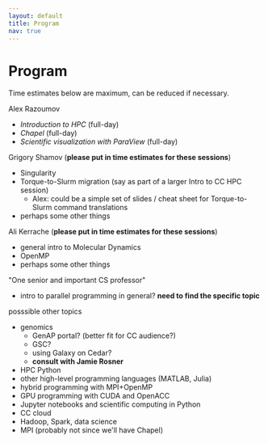 ```yaml
---
layout: default
title: Program
nav: true
---
```


# Program

Time estimates below are maximum, can be reduced if necessary.

Alex Razoumov
- *Introduction to HPC* (full-day)
- *Chapel* (full-day)
- *Scientific visualization with ParaView* (full-day)

Grigory Shamov (**please put in time estimates for these sessions**)
- Singularity
- Torque-to-Slurm migration (say as part of a larger Intro to CC HPC session)
  - Alex: could be a simple set of slides / cheat sheet for Torque-to-Slurm command translations
- perhaps some other things

Ali Kerrache (**please put in time estimates for these sessions**)
- general intro to Molecular Dynamics
- OpenMP
- perhaps some other things

"One senior and important CS professor"
- intro to parallel programming in general? **need to find the specific topic**

posssible other topics
- genomics
  - GenAP portal? (better fit for CC audience?)
  - GSC?
  - using Galaxy on Cedar?
  - **consult with Jamie Rosner**
- HPC Python
- other high-level programming languages (MATLAB, Julia)
- hybrid programming with MPI+OpenMP
- GPU programming with CUDA and OpenACC
- Jupyter notebooks and scientific computing in Python
- CC cloud
- Hadoop, Spark, data science
- MPI (probably not since we'll have Chapel)
